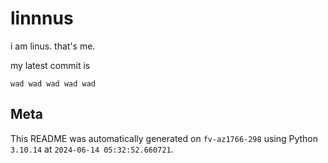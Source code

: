 # linnnus

i am linus. that's me.

my latest commit is

```
wad wad wad wad wad
```

## Meta

This README was automatically generated on `fv-az1766-298` using Python
`3.10.14` at `2024-06-14 05:32:52.660721`.
